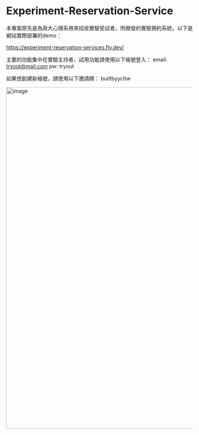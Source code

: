 # Experiment-Reservation-Service

本專案原先是為政大心理系用來招收實驗受試者，所開發的實驗預約系統，以下是網站實際部署的demo：

https://experiment-reservation-services.fly.dev/

主要的功能集中在實驗主持者，試用功能請使用以下帳號登入：
email: tryout@mail.com
pw: tryout

如果想創建新帳號，請使用以下邀請碼：
builtbyycltw

<img width="922" alt="image" src="https://user-images.githubusercontent.com/71726501/212463387-12eb2dce-2981-4fe6-afc8-9c5484b3d407.png">
